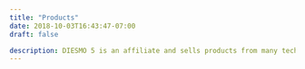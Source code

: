 ```yaml
---
title: "Products"
date: 2018-10-03T16:43:47-07:00
draft: false

description: DIESMO 5 is an affiliate and sells products from many tech producers such as Arduino, raspberry pi, teensy, Webflow, WordPress, Wix, & more.  
---
```

